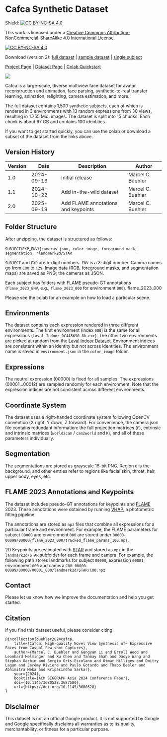 # Cafca Synthetic Dataset
Shield: [![CC BY-NC-SA 4.0][cc-by-nc-sa-shield]][cc-by-nc-sa]

This work is licensed under a
[Creative Commons Attribution-NonCommercial-ShareAlike 4.0 International License][cc-by-nc-sa].

[![CC BY-NC-SA 4.0][cc-by-nc-sa-image]][cc-by-nc-sa]

[cc-by-nc-sa]: http://creativecommons.org/licenses/by-nc-sa/4.0/
[cc-by-nc-sa-image]: https://licensebuttons.net/l/by-nc-sa/4.0/88x31.png
[cc-by-nc-sa-shield]: https://img.shields.io/badge/License-CC%20BY--NC--SA%204.0-lightgrey.svg


Download (version 2):
[full dataset](https://dataset.ait.ethz.ch/downloads/cafca_v2/)
| [sample dataset](https://dataset.ait.ethz.ch/downloads/cafca_v2/mini_sample_dataset.zip)
| [single subject](https://dataset.ait.ethz.ch/downloads/cafca_v2/single_subject_00060.zip)

[Project Page](https://syntec-research.github.io/Cafca/)
| [Dataset Page](https://syntec-research.github.io/Cafca/cafca_dataset.html)
| [Colab Quickstart](https://colab.research.google.com/github/syntec-research/Cafca/blob/main/Cafca_Synthetic_Dataset.ipynb)

[![](https://files.ait.ethz.ch/projects/cafca/web/static/images/dataset_teaser.jpg)](https://files.ait.ethz.ch/projects/cafca/web/static/videos/dataset_video_short.mp4)

Cafca is a large-scale, diverse multiview face dataset for avatar reconstruction and animation, face parsing, synthetic-to-real transfer learning, animation, relighting, camera estimation, and more.

The full dataset contains 1,500 synthetic subjects, each of which is rendered in 3 environments with 13 random expressions from 30 views,
resulting in 1.755 Mio. images. The dataset is split into 15 chunks. Each chunk is about 67 GB and contains 100 identities.

If you want to get started quickly, you can use the colab or download a subset of the dataset from the links above.


## Version History

| Version | Date       | Description                      | Author          |
|---------|------------|---------------------------------|-----------------|
| 1.0   | 2024-09-13 | Initial release                        | Marcel C. Buehler   |
| 1.1   | 2024-10-22 | Add in-the-wild dataset                | Marcel C. Buehler   |
| 2.0   | 2025-09-19 | Add FLAME annotations and keypoints    | Marcel C. Buehler   |

## Folder Structure

After unzipping, the dataset is structured as follows:

`SUBJECT`/`EXP`_`ENV`/`{cameras_json, color_image, foreground_mask, segmentation, 'landmark2d/STAR`

`SUBJECT` and `EXP` are 5-digit numbers. `ENV` is a 3-digit number. Camera names go from `C00` to `C29`. Image data (RGB, foreground masks, and segmentation maps) are saved as PNG; the cameras as JSON. 

Each subject has folders with FLAME pseudo-GT annotations (`flame_2023_ENV`, e.g., `flame_2023_000` for environment `000`).
flame_2023_000

Please see the colab for an example on how to load a particular scene.

## Environments

The dataset contains each expression rendered in three different environments. The first environment (index `000`) is
the same for all expressions (`Laval_Indoor_9C4A5690_8k.exr`). The other two environments are picked at random from
the [Laval Indoor Dataset](http://indoor.hdrdb.com/). Environment indices are consistent within an identity but not across identities. The environment name is saved in `environment.json` in
the `color_image` folder.

## Expressions

The neutral expression (00000) is fixed for all samples.
The expressions (00001...00012) are sampled randomly for each environment. Note that the expression indices are not consistent across different environments.

## Coordinate System

The dataset uses a right-handed coordinate system following OpenCV convention (X right, Y down, Z forward). For convenience, the camera json file contains redundant information:
the full projection matrices (`P`), extrinsic and intrinsic matrices (`world2cam` / `cam2world` and `K`), and all of
these parameters individually.

## Segmentation

The segmentations are stored as grayscale 16-bit PNG. Region `0` is the background, and other entries refer to regions like facial skin, throat, hair, upper body, eyes, etc.

## FLAME 2023 Annotations and Keypoints

The dataset includes pseudo-GT annotations for keypoints and [FLAME](https://flame.is.tue.mpg.de/") 2023. These annotations were obtained by running [VHAP](https://github.com/ShenhanQian/VHAP), a photometric fitting pipeline.

The annotations are stored as `npz` files that combine all expressions for a particular frame and environment. For example, the FLAME parameters for subject `00000` and environment `000` are stored under 
`00000-00099/00000/flame_2023_000/tracked_flame_params_100.npz`.

2D Keypoints are estimated with [STAR](https://github.com/ShenhanQian/STAR/) and stored as `npz` in the `landmark2d/STAR` subfolder for each frame and camera. For example, the following path stores landmarks for subject `00000`, expression `00001`, environment `000` and camera `C00`: `00000-00099/00000/00001_000/landmark2d/STAR/C00.npz`

## Contact

Please let us know how we improve the documentation and help you get started.

## Citation
If you find this dataset useful, please consider citing:

```
@incollection{buehler2024cafca,
    title={Cafca: High-quality Novel View Synthesis of~ Expressive Faces from Casual Few-shot Captures},
    author={Marcel C. Buehler and Gengyan Li and Erroll Wood and Leonhard Helminger and Xu Chen and Tanmay Shah and Daoye Wang and Stephan Garbin and Sergio Orts-Escolano and Otmar Hilliges and Dmitry Lagun and Jérémy Riviere and Paulo Gotardo and Thabo Beeler and Abhimitra Meka and Kripasindhu Sarkar},
    year={2024},
    booktitle={ACM SIGGRAPH Asia 2024 Conference Paper},
    doi={10.1145/3680528.3687580},
    url={https://doi.org/10.1145/3680528}
}
```

## Disclaimer

This dataset is not an official Google product. It is not supported by
Google and Google specifically disclaims all warranties as to its quality,
merchantability, or fitness for a particular purpose.

